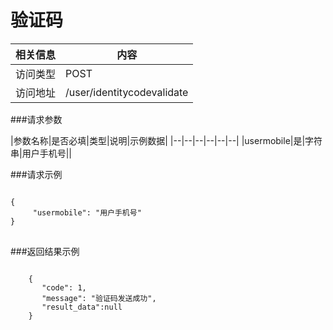 # 验证码
|相关信息|内容|
|--|--|
|访问类型|POST|
|访问地址|/user/identitycodevalidate|

###请求参数

|参数名称|是否必填|类型|说明|示例数据|
|--|--|--|--|--|--|
|usermobile|是|字符串|用户手机号||

###请求示例
<pre>
<code>
{
     "usermobile": "用户手机号"
}
</code>
</pre>

###返回结果示例

<pre>
<code>
    {
       "code": 1,
       "message": "验证码发送成功",
       "result_data":null
    }



</code>
</pre>
